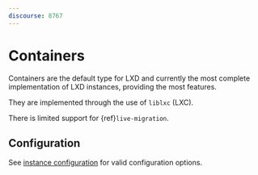 ```yaml
---
discourse: 8767
---
```


# Containers

Containers are the default type for LXD and currently the most
complete implementation of LXD instances, providing the most features.

They are implemented through the use of `liblxc` (LXC).

There is limited support for {ref}`live-migration`.

## Configuration

See [instance configuration](instances.md) for valid configuration options.
